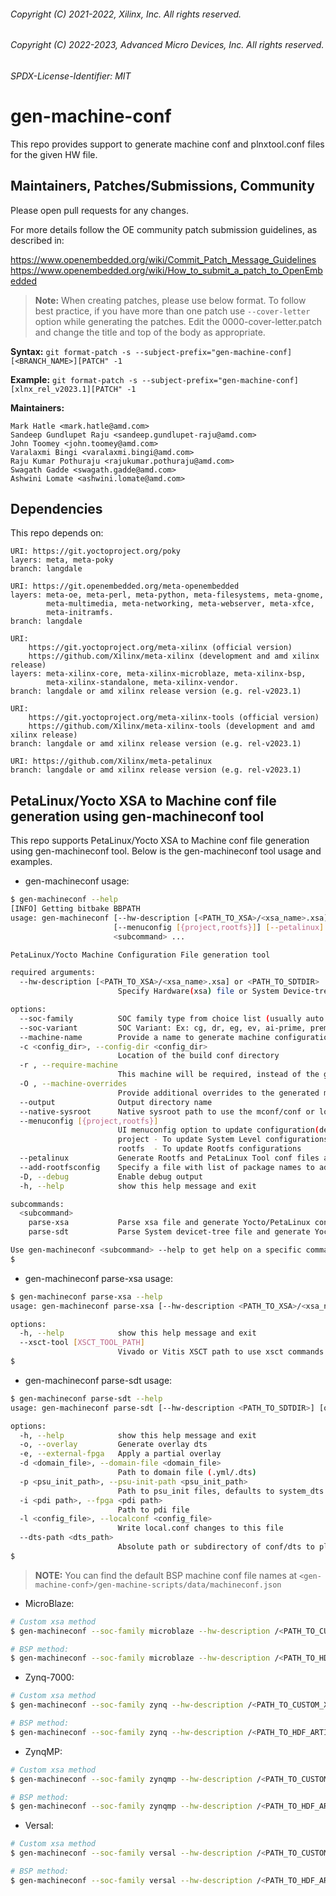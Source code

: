 ###### Copyright (C) 2021-2022, Xilinx, Inc.  All rights reserved.
###### Copyright (C) 2022-2023, Advanced Micro Devices, Inc.  All rights reserved.

###### SPDX-License-Identifier: MIT

# gen-machine-conf

This repo provides support to generate machine conf and plnxtool.conf 
files for the given HW file.

## Maintainers, Patches/Submissions, Community

Please open pull requests for any changes.

For more details follow the OE community patch submission guidelines, as described in:

https://www.openembedded.org/wiki/Commit_Patch_Message_Guidelines
https://www.openembedded.org/wiki/How_to_submit_a_patch_to_OpenEmbedded

> **Note:** When creating patches, please use below format. To follow best practice,
> if you have more than one patch use `--cover-letter` option while generating the
> patches. Edit the 0000-cover-letter.patch and change the title and top of the
> body as appropriate.

**Syntax:**
`git format-patch -s --subject-prefix="gen-machine-conf][<BRANCH_NAME>][PATCH" -1`

**Example:**
`git format-patch -s --subject-prefix="gen-machine-conf][xlnx_rel_v2023.1][PATCH" -1`

**Maintainers:**

	Mark Hatle <mark.hatle@amd.com>
	Sandeep Gundlupet Raju <sandeep.gundlupet-raju@amd.com>
	John Toomey <john.toomey@amd.com>
	Varalaxmi Bingi <varalaxmi.bingi@amd.com>
	Raju Kumar Pothuraju <rajukumar.pothuraju@amd.com>
	Swagath Gadde <swagath.gadde@amd.com>
	Ashwini Lomate <ashwini.lomate@amd.com>


## Dependencies

This repo depends on:

	URI: https://git.yoctoproject.org/poky
	layers: meta, meta-poky
	branch: langdale

	URI: https://git.openembedded.org/meta-openembedded
	layers: meta-oe, meta-perl, meta-python, meta-filesystems, meta-gnome,
            meta-multimedia, meta-networking, meta-webserver, meta-xfce,
            meta-initramfs.
	branch: langdale

	URI:
        https://git.yoctoproject.org/meta-xilinx (official version)
        https://github.com/Xilinx/meta-xilinx (development and amd xilinx release)
	layers: meta-xilinx-core, meta-xilinx-microblaze, meta-xilinx-bsp,
            meta-xilinx-standalone, meta-xilinx-vendor.
	branch: langdale or amd xilinx release version (e.g. rel-v2023.1)

	URI:
        https://git.yoctoproject.org/meta-xilinx-tools (official version)
        https://github.com/Xilinx/meta-xilinx-tools (development and amd xilinx release)
	branch: langdale or amd xilinx release version (e.g. rel-v2023.1)

	URI: https://github.com/Xilinx/meta-petalinux
	branch: langdale or amd xilinx release version (e.g. rel-v2023.1)

## PetaLinux/Yocto XSA to Machine conf file generation using gen-machineconf tool

This repo supports PetaLinux/Yocto XSA to Machine conf file generation using
gen-machineconf tool. Below is the gen-machineconf tool usage and examples.

* gen-machineconf usage:

```bash
$ gen-machineconf --help
[INFO] Getting bitbake BBPATH
usage: gen-machineconf [--hw-description [<PATH_TO_XSA>/<xsa_name>.xsa] or <PATH_TO_SDTDIR>] [--soc-family] [--soc-variant] [--machine-name] [-c <config_dir>] [-r] [-O] [--output] [--native-sysroot]
                       [--menuconfig [{project,rootfs}]] [--petalinux] [--add-rootfsconfig] [-D] [-h]
                       <subcommand> ...

PetaLinux/Yocto Machine Configuration File generation tool

required arguments:
  --hw-description [<PATH_TO_XSA>/<xsa_name>.xsa] or <PATH_TO_SDTDIR>
                        Specify Hardware(xsa) file or System Device-tree Directory

options:
  --soc-family          SOC family type from choice list (usually auto detected).
  --soc-variant         SOC Variant: Ex: cg, dr, eg, ev, ai-prime, premium (usually auto detected).
  --machine-name        Provide a name to generate machine configuration
  -c <config_dir>, --config-dir <config_dir>
                        Location of the build conf directory
  -r , --require-machine
                        This machine will be required, instead of the generic machine if defined
  -O , --machine-overrides
                        Provide additional overrides to the generated machine
  --output              Output directory name
  --native-sysroot      Native sysroot path to use the mconf/conf or lopper commands.
  --menuconfig [{project,rootfs}]
                        UI menuconfig option to update configuration(default is project).
                        project - To update System Level configurations
                        rootfs  - To update Rootfs configurations
  --petalinux           Generate Rootfs and PetaLinux Tool conf files and update the build/local.conf file with generated .conf files.
  --add-rootfsconfig    Specify a file with list of package names to add into rootfs menu entry
  -D, --debug           Enable debug output
  -h, --help            show this help message and exit

subcommands:
  <subcommand>
    parse-xsa           Parse xsa file and generate Yocto/PetaLinux configurations.
    parse-sdt           Parse System devicet-tree file and generate Yocto/PetaLinux configurations.

Use gen-machineconf <subcommand> --help to get help on a specific command
$
```

* gen-machineconf parse-xsa usage:

```bash
$ gen-machineconf parse-xsa --help
usage: gen-machineconf parse-xsa [--hw-description <PATH_TO_XSA>/<xsa_name>.xsa] [other options]

options:
  -h, --help            show this help message and exit
  --xsct-tool [XSCT_TOOL_PATH]
                        Vivado or Vitis XSCT path to use xsct commands
$

```

* gen-machineconf parse-sdt usage:

```bash
$ gen-machineconf parse-sdt --help
usage: gen-machineconf parse-sdt [--hw-description <PATH_TO_SDTDIR>] [other options]

options:
  -h, --help            show this help message and exit
  -o, --overlay         Generate overlay dts
  -e, --external-fpga   Apply a partial overlay
  -d <domain_file>, --domain-file <domain_file>
                        Path to domain file (.yml/.dts)
  -p <psu_init_path>, --psu-init-path <psu_init_path>
                        Path to psu_init files, defaults to system_dts path
  -i <pdi path>, --fpga <pdi path>
                        Path to pdi file
  -l <config_file>, --localconf <config_file>
                        Write local.conf changes to this file
  --dts-path <dts_path>
                        Absolute path or subdirectory of conf/dts to place DTS files in (usually auto detected from DTS)
$
```

> **NOTE:** You can find the default BSP machine conf file names at `<gen-machine-conf>/gen-machine-scripts/data/machineconf.json`

* MicroBlaze:

```bash
# Custom xsa method
$ gen-machineconf --soc-family microblaze --hw-description /<PATH_TO_CUSTOM_XSA>/kc705-microblazeel/system.xsa --xsct-tool /<PETALINUX_INSTALLATION_DIR>/tools/xsct

# BSP method:
$ gen-machineconf --soc-family microblaze --hw-description /<PATH_TO_HDF_ARTIFACTORY>/kc705-microblazeel/system.xsa --machine-name kc705-microblazeel --xsct-tool /<PETALINUX_INSTALLATION_DIR>/tools/xsct
```

* Zynq-7000:

```bash
# Custom xsa method
$ gen-machineconf --soc-family zynq --hw-description /<PATH_TO_CUSTOM_XSA>/zc702-zynq7/system.xsa --xsct-tool /<PETALINUX_INSTALLATION_DIR>/tools/xsct

# BSP method:
$ gen-machineconf --soc-family zynq --hw-description /<PATH_TO_HDF_ARTIFACTORY>/zc702-zynq7/system.xsa --machine-name zc702-zynq7 --xsct-tool /<PETALINUX_INSTALLATION_DIR>/tools/xsct
```

* ZynqMP:

```bash
# Custom xsa method
$ gen-machineconf --soc-family zynqmp --hw-description /<PATH_TO_CUSTOM_XSA>/zcu106-zynqmp/system.xsa --xsct-tool /<PETALINUX_INSTALLATION_DIR>/tools/xsct

# BSP method:
$ gen-machineconf --soc-family zynqmp --hw-description /<PATH_TO_HDF_ARTIFACTORY>/zcu106-zynqmp/system.xsa --machine-name zcu106-zynqmp --xsct-tool /<PETALINUX_INSTALLATION_DIR>/tools/xsct
```

* Versal:

```bash
# Custom xsa method
$ gen-machineconf --soc-family versal --hw-description /<PATH_TO_CUSTOM_XSA>/vck190-versal/system.xsa --xsct-tool /<PETALINUX_INSTALLATION_DIR>/tools/xsct

# BSP method:
$ gen-machineconf --soc-family versal --hw-description /<PATH_TO_HDF_ARTIFACTORY>/vck190-versal/system.xsa --machine-name vck190-versal --xsct-tool /<PETALINUX_INSTALLATION_DIR>/tools/xsct
```

